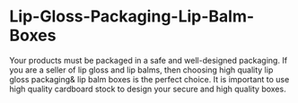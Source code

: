 # Lip-Gloss-Packaging-Lip-Balm-Boxes
Your products must be packaged in a safe and well-designed packaging. If you are a seller of lip gloss and lip balms, then choosing high quality lip gloss packaging&amp; lip balm boxes is the perfect choice. It is important to use high quality cardboard stock to design your secure and high quality boxes.
